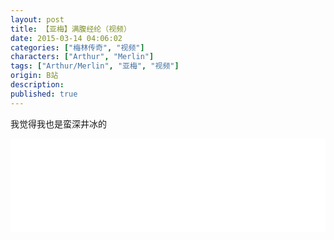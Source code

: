 ```yaml
---
layout: post
title: 【亚梅】满腹经纶（视频）
date: 2015-03-14 04:06:02
categories: ["梅林传奇", "视频"]
characters: ["Arthur", "Merlin"]
tags: ["Arthur/Merlin", "亚梅", "视频"]
origin: B站
description: 
published: true
---
```


我觉得我也是蛮深井冰的
<br>
<iframe width="100%" src="//player.bilibili.com/player.html?aid=2108084&bvid=BV1Cs411S7Jf&cid=3270574&page=1" scrolling="no" border="0" frameborder="no" framespacing="0" allowfullscreen="true"> </iframe>
